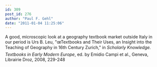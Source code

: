 ```yaml
---
id: 309
post_id: 276
author: "Paul F. Gehl"
date: "2011-01-04 11:25:06"
---
```

A good, microscopic look at a geography textbook market outside Italy in our period is Urs B. Leu, "œTextbooks and Their Uses, an Insight into the Teaching of Geography in 16th Century Zurich," in <em>Scholarly Knowledge. Textbooks in Early Modern Europe</em>, ed. by Emidio Campi et al., Geneva, Librairie Droz, 2008, 229-248
